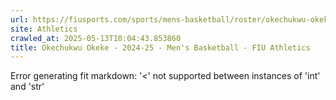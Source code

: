 ```yaml
---
url: https://fiusports.com/sports/mens-basketball/roster/okechukwu-okeke/11841
site: Athletics
crawled_at: 2025-05-13T10:04:43.853860
title: Okechukwu Okeke - 2024-25 - Men's Basketball - FIU Athletics
---
```


Error generating fit markdown: '<' not supported between instances of 'int' and 'str'